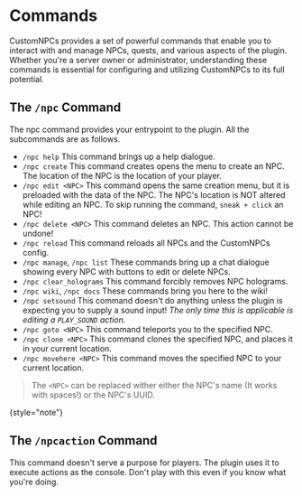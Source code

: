 # Commands
CustomNPCs provides a set of powerful commands that enable you to interact with and manage NPCs,
quests, and various aspects of the plugin.
Whether you're a server owner or administrator,
understanding these commands is essential for configuring and utilizing CustomNPCs to its full potential. 

## The `/npc` Command
The npc command provides your entrypoint to the plugin.
All the subcommands are as follows.

- `/npc help` This command brings up a help dialogue.
- `/npc create` This command creates opens the menu to create an NPC. <tip>The location of the NPC is the location of 
your player.</tip>
- `/npc edit <NPC>` This command opens the same creation menu, but it is preloaded with the data of the NPC. <tip>The
NPC's location is NOT altered while editing an NPC.</tip> <note>To skip running the command, `sneak + click` an
NPC!</note>
- `/npc delete <NPC>` This command deletes an NPC. <warning>This action cannot be undone!</warning> 
- `/npc reload` This command reloads all NPCs and the CustomNPCs config.
- `/npc manage`, `/npc list` These commands bring up a chat dialogue showing every NPC with buttons to edit or delete
NPCs.
- `/npc clear_holograms` This command forcibly removes NPC holograms.
- `/npc wiki`, `/npc docs` These commands bring you here to the wiki!
- `/npc setsound` This command doesn't do anything unless the plugin is expecting you to supply a sound input! 
*The only time this is applicable is editing a `PLAY_SOUND` action.*
- `/npc goto <NPC>` This command teleports you to the specified NPC.
- `/npc clone <NPC>` This command clones the specified NPC, and places it in your current location.
- `/npc movehere <NPC>` This command moves the specified NPC to your current location.

> The `<NPC>` can be replaced wither either the NPC's name (It works with spaces!) or the NPC's UUID.
> 
{style="note"}


## The `/npcaction` Command
This command doesn't serve a purpose for players.
The plugin uses it to execute actions as the console.
Don't play with this even if you know what you're doing. 